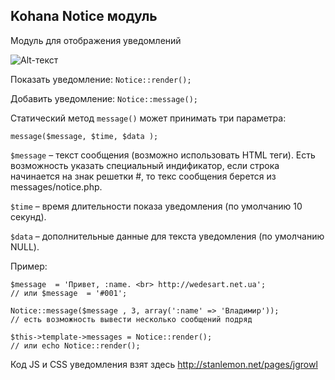 Kohana Notice модуль 
------------

Модуль для отображения уведомлений

![Alt-текст](http://wedesart.net.ua/notice.jpg "Kohana Notice модуль")
 
Показать уведомление: `Notice::render();`

Добавить уведомление: `Notice::message();`

Статический метод `message()` может принимать три параметра:

    message($message, $time, $data );
    
`$message` – текст сообщения (возможно использовать HTML теги). Есть возможность указать специальный индификатор, если строка начинается на знак решетки  #, то текс сообщения берется из messages/notice.php.

`$time` – время длительности показа уведомления (по умолчанию 10 секунд).

`$data` – дополнительные данные для текста уведомления (по умолчанию NULL).

Пример:

    $message  = 'Привет, :name. <br> http://wedesart.net.ua';
    // или $message  = '#001';
    
    Notice::message($message , 3, array(':name' => 'Владимир'));
    // есть возможность вывести несколько сообщений подряд
    
    $this->template->messages = Notice::render();
    // или echo Notice::render();
    
Код JS и CSS уведомления взят здесь http://stanlemon.net/pages/jgrowl